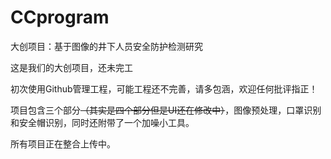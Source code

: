 # CCprogram

大创项目：基于图像的井下人员安全防护检测研究

这是我们的大创项目，还未完工

初次使用Github管理工程，可能工程还不完善，请多包涵，欢迎任何批评指正！


项目包含三个部分~~（其实是四个部分但是UI还在修改中）~~，图像预处理，口罩识别和安全帽识别，同时还附带了一个加噪小工具。


所有项目正在整合上传中。
